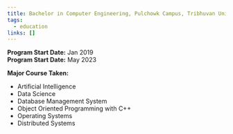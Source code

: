 ```yaml
---
title: Bachelor in Computer Engineering, Pulchowk Campus, Tribhuvan University
tags:
  - education
links: []
---
```


**Program Start Date:** Jan 2019  
**Program Start Date:** May 2023

**Major Course Taken:**

- Artificial Intelligence
- Data Science
- Database Management System
- Object Oriented Programming with C++
- Operating Systems
- Distributed Systems
